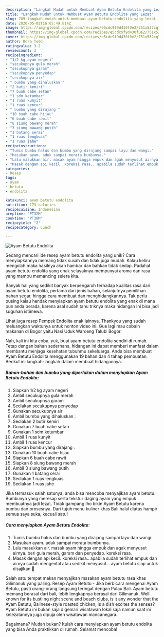 ```yaml
---
description: "Langkah Mudah untuk Membuat Ayam Betutu Endolita yang Lezat"
title: "Langkah Mudah untuk Membuat Ayam Betutu Endolita yang Lezat"
slug: 709-langkah-mudah-untuk-membuat-ayam-betutu-endolita-yang-lezat
date: 2020-05-02T16:05:49.814Z
image: https://img-global.cpcdn.com/recipes/e5cdc9f9d430f0e2/751x532cq70/ayam-betutu-endolita-foto-resep-utama.jpg
thumbnail: https://img-global.cpcdn.com/recipes/e5cdc9f9d430f0e2/751x532cq70/ayam-betutu-endolita-foto-resep-utama.jpg
cover: https://img-global.cpcdn.com/recipes/e5cdc9f9d430f0e2/751x532cq70/ayam-betutu-endolita-foto-resep-utama.jpg
author: Dora Todd
ratingvalue: 3.2
reviewcount: 3
recipeingredient:
- "1/2 kg ayam negeri"
- "secukupnya gula merah"
- "secukupnya garam"
- "secukupnya penyedap"
- "secukupnya air"
- " bumbu yang dihaluskan "
- "2 butir kemiri"
- "7 buah cabe setan"
- "1 sdm ketumbar"
- "1 ruas kunyit"
- "1 ruas kencur"
- " bumbu yang dirajang "
- "10 buah cabe hijau"
- "6 buah cabe rawit"
- "8 siung bawang merah"
- "3 siung bawang putih"
- "1 batang serai"
- "1 ruas lengkuas"
- "1 ruas jahe"
recipeinstructions:
- "Tumis bumbu halus dan bumbu yang dirajang sampai layu dan wangi."
- "Masukan ayam. aduk sampai merata bumbunya."
- "Lalu masukkan air. masak ayam hingga empuk dan agak menyusut airnya. beri gula merah, garam dan penyedap. koreksi rasa."
- "Masak dengan api kecil. koreksi rasa.. apabila sudah terlihat empuk dan airnya sudah mengental atau sedikit menyusut... ayam betutu siap untuk disajikan 💛"
categories:
- Resep
tags:
- ayam
- betutu
- endolita

katakunci: ayam betutu endolita 
nutrition: 173 calories
recipecuisine: Indonesian
preptime: "PT32M"
cooktime: "PT36M"
recipeyield: "2"
recipecategory: Lunch

---
```



![Ayam Betutu Endolita](https://img-global.cpcdn.com/recipes/e5cdc9f9d430f0e2/751x532cq70/ayam-betutu-endolita-foto-resep-utama.jpg)

Sedang mencari ide resep ayam betutu endolita yang unik? Cara menyiapkannya memang tidak susah dan tidak juga mudah. Kalau keliru mengolah maka hasilnya akan hambar dan bahkan tidak sedap. Padahal ayam betutu endolita yang enak selayaknya mempunyai aroma dan rasa yang mampu memancing selera kita.

Banyak hal yang sedikit banyak berpengaruh terhadap kualitas rasa dari ayam betutu endolita, pertama dari jenis bahan, selanjutnya pemilihan bahan segar, hingga cara membuat dan menghidangkannya. Tak perlu pusing kalau hendak menyiapkan ayam betutu endolita yang enak di mana pun anda berada, karena asal sudah tahu triknya maka hidangan ini bisa jadi suguhan istimewa.

Lihat juga resep Pempek Endolita enak lainnya. Thankyou yang sudah meluangkan waktunya untuk nonton video ini. Gue lagi mau cobain makanan di Bogor yaitu Nasi Uduk Waroeng Talubi Bogor.


Nah, kali ini kita coba, yuk, buat ayam betutu endolita sendiri di rumah. Tetap dengan bahan sederhana, hidangan ini dapat memberi manfaat dalam membantu menjaga kesehatan tubuhmu sekeluarga. Anda bisa membuat Ayam Betutu Endolita menggunakan 19 bahan dan 4 tahap pembuatan. Berikut ini langkah-langkah dalam membuat hidangannya.

<!--inarticleads1-->

##### Bahan-bahan dan bumbu yang diperlukan dalam menyiapkan Ayam Betutu Endolita:

1. Siapkan 1/2 kg ayam negeri
1. Ambil secukupnya gula merah
1. Ambil secukupnya garam
1. Sediakan secukupnya penyedap
1. Gunakan secukupnya air
1. Ambil  bumbu yang dihaluskan :
1. Sediakan 2 butir kemiri
1. Gunakan 7 buah cabe setan
1. Gunakan 1 sdm ketumbar
1. Ambil 1 ruas kunyit
1. Ambil 1 ruas kencur
1. Siapkan  bumbu yang dirajang :
1. Gunakan 10 buah cabe hijau
1. Siapkan 6 buah cabe rawit
1. Siapkan 8 siung bawang merah
1. Ambil 3 siung bawang putih
1. Gunakan 1 batang serai
1. Sediakan 1 ruas lengkuas
1. Sediakan 1 ruas jahe


Jika termasuk salah satunya, anda bisa mencoba menyajikan ayam betutu. Bumbunya yang meresap serta tekstur daging ayam yang empuk membuatnya jadi lezat. Tidak gampang lho bikin Ayam Betutu karena bumbu dan prosesnya. Dari tujuh menu kuliner khas Bali halal diatas hampir semua saya suka, kecuali satu! 

<!--inarticleads2-->

##### Cara menyiapkan Ayam Betutu Endolita:

1. Tumis bumbu halus dan bumbu yang dirajang sampai layu dan wangi.
1. Masukan ayam. aduk sampai merata bumbunya.
1. Lalu masukkan air. masak ayam hingga empuk dan agak menyusut airnya. beri gula merah, garam dan penyedap. koreksi rasa.
1. Masak dengan api kecil. koreksi rasa.. apabila sudah terlihat empuk dan airnya sudah mengental atau sedikit menyusut... ayam betutu siap untuk disajikan 💛


Salah satu tempat makan menyajikan masakan ayam betutu rasa khas Gilimanuk yang paling. Resep Ayam Betutu - Jika berbicara mengenai Ayam Betutu, pasti orang-orang langsung teringat dengan Pulau Bali. Ayam betutu memang berasal dari bali, lebih lengkapnya berasal dari Gilimanuk. Well known for its bustling night scene and beach clubs, is it any wonder that the Ayam Betutu, Balinese-style roasted chicken, is a dish excites the senses? Ayam Betutu ini bukan saja digemari wisatawan lokal saja namun saat ini kelezatannya juga dipuja oleh wisatawan mancanegara. 

Bagaimana? Mudah bukan? Itulah cara menyiapkan ayam betutu endolita yang bisa Anda praktikkan di rumah. Selamat mencoba!
